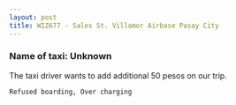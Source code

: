 ```yaml
---
layout: post
title: WIZ677 - Sales St. Villamor Airbase Pasay City
---
```


### Name of taxi: Unknown

The taxi driver wants to add additional 50 pesos on our trip. 

```Refused boarding, Over charging```
